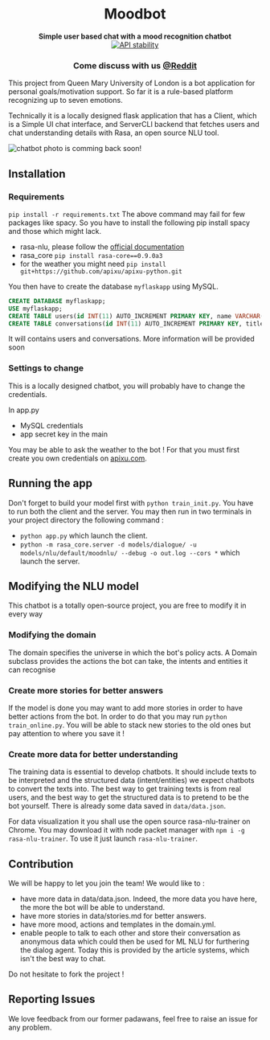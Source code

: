 <h1 align="center">Moodbot</h1> 
<div align="center">
  <strong>Simple user based chat with a mood recognition chatbot</strong>
</div>


<div align="center">
  <!-- Stability -->
  <a href="https://nodejs.org/api/documentation.html#documentation_stability_index">
    <img src="https://img.shields.io/badge/stability-experimental-orange.svg?style=flat-square"
      alt="API stability" />
  </a>
  <!-- Build Status 
  <a href="https://travis-ci.org/choojs/choo">
    <img src="https://img.shields.io/travis/choojs/choo/master.svg?style=flat-square"
      alt="Build Status" />
  </a>-->
  <!-- Test Coverage 
  <a href="https://codecov.io/github/choojs/choo">
    <img src="https://img.shields.io/codecov/c/github/choojs/choo/master.svg?style=flat-square"
      alt="Test Coverage" />
  </a>-->
  <!-- Downloads 
  <a href="https://npmjs.org/package/choo">
    <img src="https://img.shields.io/npm/dt/choo.svg?style=flat-square"
      alt="Downloads" />
  </a>-->
  <!-- Standard 
  <a href="https://standardjs.com">
    <img src="https://img.shields.io/badge/code%20style-standard-brightgreen.svg?style=flat-square"
      alt="Standard" />
  </a>-->
</div>

<div align="center">
  <h3>
	<!--
    <a href="https://choo.io">
      Website
    </a>
    <span> | </span>
    <a href="https://github.com/choojs/choo-handbook">
      Handbook
    </a>
    <span> | </span>
    <a href="https://github.com/YerkoPalma/awesome-choo">
      Ecosystem
    </a>
    <span> | </span>-->
    <!-- <a href="https://github.com/trainyard/choo-cli"> -->
    <!--   CLI -->
    <!-- </a> -->
    <!-- <span> | </span> -->
	<!--
    <a href="https://github.com/choojs/choo/blob/master/.github/CONTRIBUTING.md">
      Contributing
    </a>
    <span> | </span>-->
	Come discuss with us 
    <a href="https://www.reddit.com/r/Moodbot/">
      @Reddit
    </a>
	<!--
    <span> | </span>
    <a href="https://webchat.freenode.net/?channels=choo">
      Chat
    </a>-->
  </h3>
</div>


This project from Queen Mary University of London is a bot application for personal goals/motivation support. So far it is a rule-based platform recognizing up to seven emotions.

Technically it is a locally designed flask application that has a Client, which is a Simple UI chat interface, and ServerCLI backend that fetches users and chat understanding details with Rasa, an open source NLU tool.

![chatbot photo is comming back soon!](https://i.stack.imgur.com/sAtgy.png)

<h2> Installation </h2>

<h3> Requirements</h3>

`pip install -r requirements.txt` The above command may fail for few packages like spacy. So you have to install the following pip install spacy and those which might lack.

 - rasa-nlu, please follow the [official documentation](https://nlu.rasa.com/tutorial.html)
 - rasa_core `pip install rasa-core==0.9.0a3`
 - for the weather you might need `pip install git+https://github.com/apixu/apixu-python.git`

You then have to create the database `myflaskapp` using MySQL.

```SQL
CREATE DATABASE myflaskapp;
USE myflaskapp;
CREATE TABLE users(id INT(11) AUTO_INCREMENT PRIMARY KEY, name VARCHAR(100), username VARCHAR(100), password VARCHAR(100), register_date TIMESTAMP DEFAULT CURRENT_TIMESTAMP);
CREATE TABLE conversations(id INT(11) AUTO_INCREMENT PRIMARY KEY, title VARCHAR(255), author VARCHAR(100), body TEXT, create_date TIMESTAMP DEFAULT CURRENT_TIMESTAMP);
```

It will contains users and conversations.
More information will be provided soon

<h3> Settings to change</h3>

This is a locally designed chatbot, you will probably have to change the credentials.

In app.py
 - MySQL credentials 
 - app secret key in the main

You may be able to ask the weather to the bot ! For that you must first create you own credentials on [apixu.com](https://www.apixu.com/).


<h2> Running the app </h2>

Don't forget to build your model first with `python train_init.py`.
You have to run both the client and the server.
You may then run in two terminals in your project directory the following command :

 - `python app.py` which launch the client.
 - `python -m rasa_core.server -d models/dialogue/ -u models/nlu/default/moodnlu/ --debug -o out.log --cors *` which launch the server.

<h2> Modifying the NLU model </h2>

This chatbot is a totally open-source project, you are free to modify it in every way

<h3>Modifying the domain</h3>

The domain specifies the universe in which the bot's policy acts.
A Domain subclass provides the actions the bot can take, the intents and entities it can recognise

<h3>Create more stories for better answers</h3>

If the model is done you may want to add more stories in order to have better actions from the bot. In order to do that you may run `python train_online.py`.
You will be able to stack new stories to the old ones but pay attention to where you save it !

<h3>Create more data for better understanding </h3>

The training data is essential to develop chatbots. It should include texts to be interpreted and the structured data (intent/entities) we expect chatbots to convert the texts into. The best way to get training texts is from real users, and the best way to get the structured data is to pretend to be the bot yourself. There is already some data saved in `data/data.json`.

For data visualization it you shall use the open source rasa-nlu-trainer on Chrome.
You may download it with node packet manager with `npm i -g rasa-nlu-trainer`.
To use it just launch `rasa-nlu-trainer`.

<h2> Contribution </h2>

We will be happy to let you join the team! We would like to :

 - have more data in data/data.json. Indeed, the more data you have here, the more the bot will be able to understand.
 - have more stories in data/stories.md for better answers.
 - have more mood, actions and templates in the domain.yml.
 - enable people to talk to each other and store their conversation as anonymous data which could then be used for ML NLU for furthering the dialog agent. Today this is provided by the article systems, which isn't the best way to chat.

Do not hesitate to fork the project !

<h2> Reporting Issues</h2>

We love feedback from our former padawans, feel free to raise an issue for any problem. 

